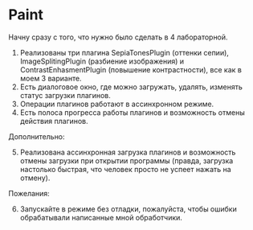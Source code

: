 # Paint
Начну сразу с того, что нужно было сделать в 4 лабораторной. 
1. Реализованы три плагина SepiaTonesPlugin (оттенки сепии), ImageSplitingPlugin (разбиение изображения) и ContrastEnhasmentPlugin (повышение контрастности), все как в моем 3 варианте.
2. Есть диалоговое окно, где можно загружать, удалять, изменять статус загрузки плагинов.
3. Операции плагинов работают в ассинхронном режиме. 
4. Есть полоса прогресса работы плагинов и возможность отмены действия плагинов. 

Дополнительно:

5. Реализована ассинхронная загрузка плагинов и возможность отмены загрузки при открытии программы (правда, загрузка настолько быстрая, что человек просто не успеет нажать на отмену).

Пожелания:

6. Запускайте в режиме без отладки, пожалуйста, чтобы ошибки обрабатывали написанные мной обработчики.